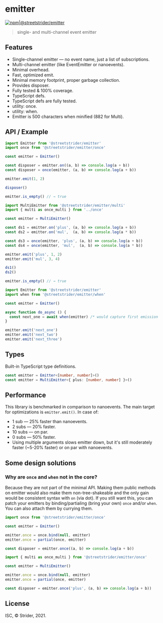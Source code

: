 # emitter

[![npm|@streetstrider/emitter](http://img.shields.io/badge/npm-@streetstrider/emitter-CB3837.svg?style=flat-square)](https://www.npmjs.org/package/@streetstrider/emitter)

> single- and multi-channel event emitter

## Features
* Single-channel emitter — no event name, just a list of subscriptions.
* Multi-channel emitter (like EventEmitter or nanoevents).
* Minimal overhead.
* Fast, optimized emit.
* Minimal memory footprint, proper garbage collection.
* Provides disposer.
* Fully tested & 100% coverage.
* TypeScript defs.
* TypeScript defs are fully tested.
* utility: once.
* utility: when.
* Emitter is 500 characters when minified (882 for Multi).

## API / Example
```js
import Emitter from '@streetstrider/emitter'
import once from '@streetstrider/emitter/once'

const emitter = Emitter()

const disposer = emitter.on((a, b) => console.log(a + b))
const disposer = once(emitter, (a, b) => console.log(a + b))

emitter.emit(1, 2)

disposer()

emitter.is_empty() // → true
```

```js
import MultiEmitter from '@streetstrider/emitter/multi'
import { multi as once_multi } from '../once'

const emitter = MultiEmitter()

const ds1 = emitter.on('plus', (a, b) => console.log(a + b))
const ds2 = emitter.on('mul',  (a, b) => console.log(a * b))

const ds3 = once(emitter, 'plus', (a, b) => console.log(a + b))
const ds4 = once(emitter, 'mul',  (a, b) => console.log(a * b))

emitter.emit('plus', 1, 2)
emitter.emit('mul', 3, 4)

ds1()
ds2()

emitter.is_empty() // → true
```

```js
import Emitter from '@streetstrider/emitter'
import when from '@streetstrider/emitter/when'

const emitter = Emitter()

async function do_async () {
  const next_one = await when(emitter) /* would capture first emission */
}

emitter.emit('next_one')
emitter.emit('next_two')
emitter.emit('next_three')

```

## Types
Built-in TypeScript type definitions.
```typescript
const emitter = Emitter<[number, number]>()
const emitter = MultiEmitter<{ plus: [number, number] }>()
```

## Performance
This library is benchmarked in comparison to nanoevents. The main target for optimizations is `emitter.emit()`.
In case of:
* 1 sub — 25% faster than nanoevents.
* 2 subs — 20% faster.
* 10 subs — on par.
* 0 subs — 50% faster.
* Using multiple arguments slows emitter down, but it's still moderately faster (~5-20% faster) or on par with nanoevents.

## Some design solutions
### Why are `once` and `when` not in the core?
Because they are not part of the minimal API. Making them public methods on emitter would also make them non-tree-shakeable and the only gain would be consistent syntax with `on` (via dot). If you still want this, you can patch your emitters by binding/partialing (bring your own) `once` and/or `when`. You can also attach them by currying them.

```js
import once from '@streetstrider/emitter/once'

const emitter = Emitter()

emitter.once = once.bind(null, emitter)
emitter.once = partial(once, emitter)

const disposer = emitter.once((a, b) => console.log(a + b))
```

```js
import { multi as once_multi } from '@streetstrider/emitter/once'

const emitter = MultiEmitter()

emitter.once = once.bind(null, emitter)
emitter.once = partial(once, emitter)

const disposer = emitter.once('plus', (a, b) => console.log(a + b))
```


## License
ISC, © Strider, 2021.
